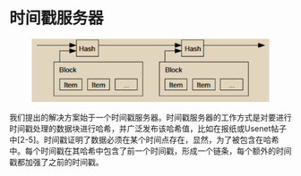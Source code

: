 # 时间戳服务器

<figure><img src="../../.gitbook/assets/A.2.png" alt=""><figcaption></figcaption></figure>

我们提出的解决方案始于一个时间戳服务器。时间戳服务器的工作方式是对要进行时间戳处理的数据块进行哈希，并广泛发布该哈希值，比如在报纸或Usenet帖子中\[2-5]。时间戳证明了数据必须在某个时间点存在，显然，为了被包含在哈希中。每个时间戳在其哈希中包含了前一个时间戳，形成一个链条，每个额外的时间戳都加强了之前的时间戳。
